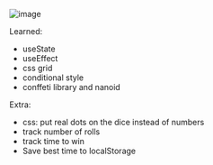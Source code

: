 ![image](https://user-images.githubusercontent.com/43910483/150337997-23386e89-bae4-4ce8-977b-64864d90077d.png)

Learned:
- useState
- useEffect
- css grid 
- conditional style
- conffeti library and nanoid

Extra:
- css: put real dots on the dice instead of numbers
- track number of rolls
- track time to win
- Save best time to localStorage
